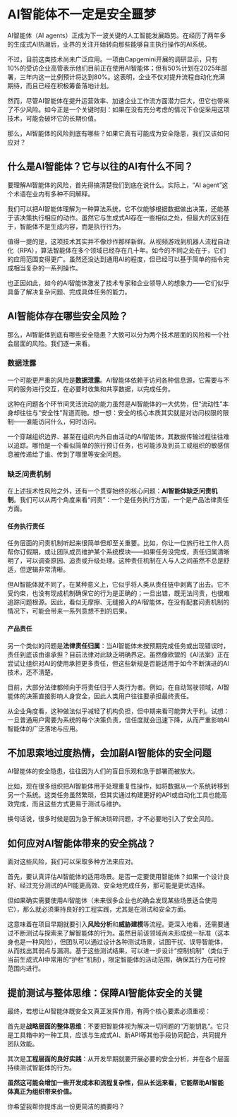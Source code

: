 # AI智能体不一定是安全噩梦

AI智能体（AI agents）正成为下一波关键的人工智能发展趋势。在经历了两年多的生成式AI热潮后，业界的关注开始转向那些能够自主执行操作的AI系统。

不过，目前这类技术尚未广泛应用。一项由Capgemini开展的调研显示，只有10%的受访企业高管表示他们目前正在使用AI智能体；但有50%计划在2025年部署，三年内这一比例预计将达到80%。这表明，企业不仅对提升流程自动化充满期待，而且已经在积极筹备落地计划。

然而，尽管AI智能体在提升运营效率、加速企业工作流方面潜力巨大，但它也带来了不少风险。如今正是一个关键时刻：如果在没有充分考虑的情况下仓促采用这项技术，可能会破坏它的长期价值。

那么，AI智能体的风险到底有哪些？如果它真有可能成为安全隐患，我们又该如何应对？

## 什么是AI智能体？它与以往的AI有什么不同？

要理解AI智能体的风险，首先得搞清楚我们到底在说什么。实际上，“AI agent”这个术语在业内有多种不同解释。

我们可以把AI智能体理解为一种算法系统，它不仅能够根据数据做出决策，还能基于该决策执行相应的动作。虽然它与生成式AI存在一些相似之处，但最大的区别在于，智能体不是生成内容，而是执行行为。

值得一提的是，这项技术其实并不像炒作那样新鲜。从视频游戏到机器人流程自动化（RPA），算法智能体在多个领域已经存在几十年。如今的不同之处在于，它们的应用范围变得更广。虽然还没达到通用AI的程度，但已经可以基于简单的指令完成相当复杂的一系列操作。

也正因如此，如今的AI智能体激发了技术专家和企业领导人的想象力——它们似乎具备了解决复杂问题、完成具体任务的能力。

## AI智能体存在哪些安全风险？

那么，AI智能体到底有哪些安全隐患？大致可以分为两个技术层面的风险和一个社会层面的风险。我们逐一来看。

### 数据泄露

一个可能更严重的风险是**数据泄露**。AI智能体依赖于访问各种信息源，它需要与不同的服务进行交互，在必要时收集和共享数据，以完成任务。

这种在问题各个环节间灵活流动的能力虽然是AI智能体的一大优势，但“流动性”本身却往往与“安全性”背道而驰。想一想：安全的核心本质其实就是对访问权限的限制——谁能访问什么，何时访问。

一个穿越组织边界、甚至在组织内外自由活动的AI智能体，其数据传输过程往往难以追踪。哪怕是一个看似简单的旅行预订任务，也可能涉及到员工或组织的敏感信息被传递给了谁、传到了哪里等安全问题。

### 缺乏问责机制

在上述技术性风险之外，还有一个贯穿始终的核心问题：**AI智能体缺乏问责机制**。我们可以从两个角度来看“问责”：一个是任务执行方面，一个是产品法律责任方面。

#### 任务执行责任

任务层面的问责机制听起来很简单但却至关重要。比如，你让一位旅行社工作人员帮你订假期，或让团队成员维护某个系统模块——如果任务没完成，责任归属清晰明了，可以调查原因、追责或升级处理。这种责任机制在人与人之间虽然不总是舒适，但逻辑非常清晰。

但AI智能体就不同了。在某种意义上，它似乎将人类从责任链中剥离了出去。它不受约束，也没有现成机制确保它的行为是正确的；一旦出错，既无法问责，也很难追踪问题根源。因此，看似无摩擦、无缝接入的AI智能体，在没有配套问责机制的情况下，可能会带来一系列意想不到的后果。

#### 产品责任

另一个类似的问题是**法律责任归属**：当AI智能体未按预期完成任务或出现错误时，责任到底该由谁承担？目前法律对此缺乏明确界定。虽然像欧盟的《AI法案》正在尝试让组织对AI的使用承担更多责任，但这些新规是否能适用于如今不断演进的AI技术，还不清楚。

目前，大部分法律都倾向于将责任归于人类行为者。例如，在自动驾驶领域，AI智能体的决策直接影响人身安全，因此人类用户往往要承担最终责任。

从企业角度看，这种做法似乎减轻了机构负担，但中期来看可能弊大于利。试想：一旦普通用户需要为系统的每个决策负责，信任度就会迅速下降，从而严重影响AI智能体的广泛落地与应用。

## 不加思索地过度热情，会加剧AI智能体的安全问题

AI智能体的安全隐患，往往因为人们的盲目乐观和急于部署而被放大。

比如，现在很多组织把AI智能体用于处理重复性操作，如将数据从一个系统转移到另一个系统。这类任务虽然繁琐，但其实通过构建更好的API或自动化工具也能高效完成，而且这些方式更易于测试与维护。

换句话说，很多时候是因为急于解决琐碎问题，才不必要地引入了安全风险。

## 如何应对AI智能体带来的安全挑战？

面对这些风险，我们可以采取多种方法来应对。

首先，要认真评估AI智能体的适用场景。是否一定要使用智能体？如果一个设计良好、经过充分测试的API能更高效、安全地完成任务，那可能是更优选择。

但如果确实需要使用AI智能体（未来很多企业也的确会发现某些场景适合使用它），那么就必须秉持良好的工程实践，尤其是在测试和安全方面。

这意味着在项目早期就要引入**风险分析**和**威胁建模**等流程。更深入地看，还需要通过不断测试与探索来了解智能体的行为。虽然目前该领域尚未形成统一标准（这本身也是一种风险），但团队可以通过设计各种测试场景，试图干扰、误导智能体，从而找出其弱点与漏洞。基于这些测试结果，可以进一步设计“控制机制”（类似于当前生成式AI中常用的“护栏”机制），限定智能体的活动范围，确保其行为在可控范围内进行。

## 提前测试与整体思维：保障AI智能体安全的关键

最终，若想让AI智能体既安全又真正发挥作用，有两个核心要素必须重视：

首先是**战略层面的整体思维**：不要把智能体视为解决一切问题的“万能钥匙”。它只是工具箱中的一种工具，应该与生成式AI、新API等其他手段协同配合，共同提升团队效能。

其次是**工程层面的良好实践**：从开发早期就要开展必要的安全分析，并在各个层面持续测试智能体的行为。

**虽然这可能会增加一些开发成本和流程复杂性，但从长远来看，它能帮助AI智能体真正为组织带来价值。**

你希望我帮你提炼出一份更简洁的摘要吗？